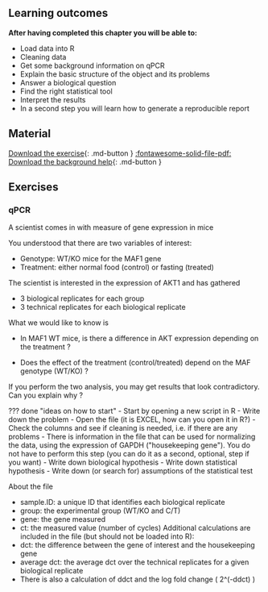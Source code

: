 ## Learning outcomes

**After having completed this chapter you will be able to:**

- Load data into R
- Cleaning data
- Get some background information on qPCR
- Explain the basic structure of the object and its problems
- Answer a biological question 
- Find the right statistical tool
- Interpret the results
- In a second step you will learn how to generate a reproducible report

## Material

[Download the exercise](../../assets/exercises/qPCR.zip){: .md-button }
[:fontawesome-solid-file-pdf: Download the background help](../../assets/pdf/qPCR_dataset.pdf){: .md-button }

## Exercises

### qPCR

A scientist comes in with measure of gene expression in mice

You understood that there are two variables of interest:
* Genotype: WT/KO mice for the MAF1 gene
* Treatment: either normal food (control) or fasting (treated)

The scientist is interested in the expression of AKT1 and has gathered 
- 3 biological replicates for each group
- 3 technical replicates for each biological replicate
 
What we would like to know is

* In MAF1 WT mice, is there a difference in AKT
expression depending on the treatment ?

* Does the effect of the treatment (control/treated)
depend on the MAF genotype (WT/KO) ?

If you perform the two analysis, you may get
results that look contradictory. Can you explain why ?


??? done "ideas on how to start"
	- Start by opening a new script in R 
	- Write down the problem
	- Open the file (it is EXCEL, how can you open it in R?)
	- Check the columns and see if cleaning is needed, i.e. if there are any problems
	- There is information in the file that can be used for normalizing the data, using the expression of GAPDH ("housekeeping gene"). You do not have to perform this step (you can do it as a second, optional, step if you want)
	- Write down biological hypothesis 
	- Write down statistical hypothesis 
	- Write down (or search for) assumptions of the statistical test
	
About the file 

* sample.ID: a unique ID that identifies each biological
replicate
* group: the experimental group (WT/KO and C/T)
* gene: the gene measured
* ct: the measured value (number of cycles)
Additional calculations are included in the file (but should not
be loaded into R):
* dct: the difference between the gene of interest and the
housekeeping gene
* average dct: the average dct over the technical replicates
for a given biological replicate
* There is also a calculation of ddct and the log fold change
( 2^(-ddct) )

 